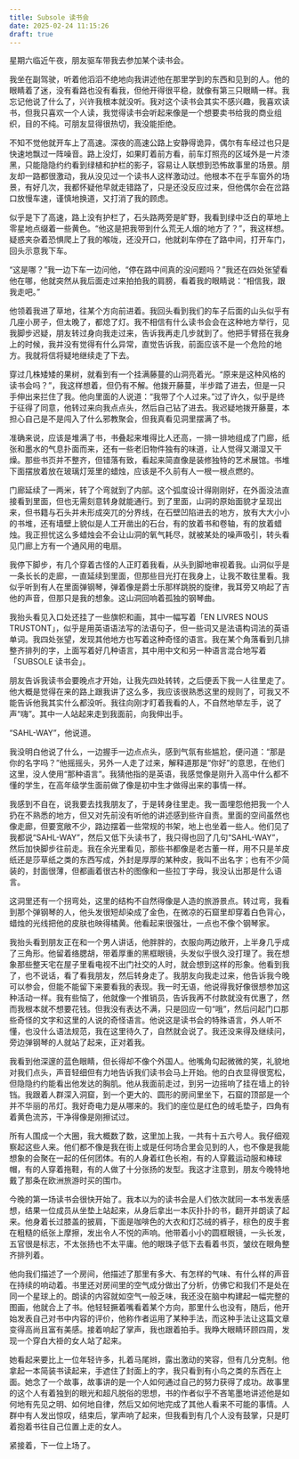 ```yaml
---
title: Subsole 读书会
date: 2025-02-24 11:15:26
draft: true
---
```


星期六临近午夜，朋友驱车带我去参加某个读书会。

我坐在副驾驶，听着他滔滔不绝地向我讲述他在那里学到的东西和见到的人。他的眼睛着了迷，没有看路也没有看我，但他开得很平稳，就像有第三只眼睛一样。我忘记他说了什么了，兴许我根本就没听。我对这个读书会其实不感兴趣，我喜欢读书，但我只喜欢一个人读，我觉得读书会听起来像是一个想要卖书给我的商业组织，目的不纯。可朋友显得很热切，我没能拒绝。

不知不觉他就开车上了高速。深夜的高速公路上安静得诡异，偶尔有车经过也只是快速地飘过一阵噪音。路上没灯，如果盯着前方看，前车灯照亮的区域外是一片漆黑，只能隐隐约约看到绿植和护栏的影子，容易让人联想到恐怖故事里的场景。朋友却一路都很激动，我从没见过一个读书人这样激动过。他根本不在乎车窗外的场景，有好几次，我都怀疑他早就走错路了，只是还没反应过来，但他偶尔会在岔路口放慢车速，谨慎地换道，又打消了我的顾虑。

似乎是下了高速，路上没有护栏了，石头路两旁是旷野，我看到绿中泛白的草地上零星地点缀着一些黄色。“他这是把我带到什么荒无人烟的地方了？”，我这样想。疑惑夹杂着恐惧爬上了我的喉咙，还没开口，他就刹车停在了路中间，打开车门，回头示意我下车。

“这是哪？”我一边下车一边问他，“停在路中间真的没问题吗？”我还在四处张望看他在哪，他就突然从我后面走过来拍拍我的肩膀，看着我的眼睛说：“相信我，跟我走吧。”

他领着我进了草地，往某个方向前进着。我回头看到我们的车子后面的山头似乎有几座小房子，但太晚了，都熄了灯。我不相信有什么读书会会在这种地方举行，见我脚步迟疑，朋友转过身向我走过来，告诉我再走几步就到了。他把手臂搭在我身上的时候，我并没有觉得有什么异常，直觉告诉我，前面应该不是一个危险的地方。我就将信将疑地继续走了下去。

穿过几株矮矮的果树，就看到有一个挂满藤蔓的山洞亮着光。“原来是这种风格的读书会吗？”，我这样想着，但仍有不解。他拨开藤蔓，半步踏了进去，但是一只手伸出来拦住了我。他向里面的人说道：“我带了个人过来。”过了许久，似乎是终于征得了同意，他转过来向我点点头，然后自己钻了进去。我迟疑地拨开藤蔓，本担心自己是不是闯入了什么邪教聚会，但我真看见洞里摆满了书。

准确来说，应该是堆满了书，书叠起来堆得比人还高，一排一排地组成了门廊，纸张和墨水的气息扑面而来，还有一些老旧物件独有的味道，让人觉得又潮湿又干燥。那些书页并不整齐，但错落有致，看起来简直像是装修独特的艺术展馆。书堆下面摆放着放在玻璃灯笼里的蜡烛，应该是不久前有人一根一根点燃的。

门廊延续了一两米，转了个弯就到了内部。这个弧度设计得刚刚好，在外面没法直接看到里面，但也无需刻意转身就能通行。到了里面，山洞的原始面貌才呈现出来，但书籍与石头并未形成突兀的分界线，在石壁凹陷进去的地方，放有大大小小的书堆，还有墙壁上貌似是人工开凿出的石台，有的放着书和卷轴，有的放着蜡烛。我正担忧这么多蜡烛会不会让山洞的氧气耗尽，就被某处的噪声吸引，转头看见门廊上方有一个通风用的电扇。

我停下脚步，有几个穿着古怪的人正盯着我看，从头到脚地审视着我。山洞似乎是一条长长的走廊，一直延续到里面，但那些目光打在我身上，让我不敢往里看。我似乎听到有人在里面弹钢琴，弹着像是爵士乐那样跳脱的旋律，我耳旁又响起了吉他的声音，但那只是我的想象。这山洞回响着孤独的钢琴曲。

我抬头看见入口处还挂了一些旗帜和画，其中一幅写着「EN LIVRES NOUS TRUSTONT」，似乎是用英语语法写的法语句子，但一些词又是法语构词法的英语单词。我四处张望，发现其他地方也写着这种奇怪的语言。我在某个角落看到几排整齐排列的字，上面写着好几种语言，其中用中文和另一种语言混合地写着「SUBSOLE 读书会」。

朋友告诉我读书会要晚点才开始，让我先四处转转，之后便丢下我一人往里走了。他大概是觉得在来的路上跟我讲了这么多，我应该很熟悉这里的规则了，可我又不能告诉他我其实什么都没听。我往向刚才盯着我看的人，不自然地举左手，说了声“嗨”。其中一人站起来走到我面前，向我伸出手。

“SAHL-WAY”，他说道。

我没明白他说了什么，一边握手一边点点头，感到气氛有些尴尬，便问道：“那是你的名字吗？”他摇摇头，另外一人走了过来，解释道那是“你好”的意思，在他们这里，没人使用“那种语言”。我猜他指的是英语，我感觉像是刚升入高中什么都不懂的学生，在高年级学生面前做了像是初中生才做得出来的事情一样。

我感到不自在，说我要去找我朋友了，于是转身往里走。我一面埋怨他把我一个人扔在不熟悉的地方，但又对先前没有听他的讲述感到些许自责。里面的空间虽然也像走廊，但要宽敞不少，路边摆着一些常规的书架，地上也坐着一些人。他们见了我都说“SAHL-WAY”，然后又低下头读书了，我只得也回了几句“SAHL-WAY”，然后加快脚步往前走。我在余光里看见，那些书都像是老古董一样，用不只是羊皮纸还是莎草纸之类的东西写成，外封是厚厚的某种皮，我叫不出名字；也有不少简装的，封面很薄，但都画着很古朴的图像和一些拉丁字母，我没认出那是什么语言。

这洞里还有一个拐弯处，这里的结构不自然得像是人造的旅游景点。转过弯，我看到那个弹钢琴的人，他头发很短却染成了金色，在微凉的石窟里却穿着白色背心，蜡烛的光线把他的皮肤也映得橘黄。他看起来很强壮，一点也不像个钢琴家。

我抬头看到朋友正在和一个男人讲话，他胖胖的，衣服向两边敞开，上半身几乎成了三角形。他留着络腮胡，带着厚重的黑框眼镜，头发似乎很久没打理了。我在想象那些整天宅在屋子里看电视不出门社交的人时，就会想到这样的形象。他看到我了，也不说话，看了看我朋友，然后转身走了。我朋友向我走过来，他告诉我今晚可以参会，但能不能留下来要看我的表现。我一时无语，他说得我好像很想参加这种活动一样。我有些恼了，他就像一个推销员，告诉我再不付款就没有优惠了，然而我根本就不想要花钱。但我没有表达不满，只是回应一句“哦”，然后问起门口那些奇怪的文字和这里的人说的奇怪语言。他说这是读书会的特殊语言，外人听不懂，也没什么语法规范，我在这里待久了，自然就会说了。我还没来得及继续问，旁边弹钢琴的人就站了起来，正对着我。

我看到他深邃的蓝色眼睛，但长得却不像个外国人。他嘴角勾起微微的笑，礼貌地对我们点头，声音轻细但有力地告诉我们读书会马上开始。他的白衣显得很宽松，但隐隐约约能看出他发达的胸肌。他从我面前走过，到另一边摇响了挂在墙上的铃铛。我跟着人群深入洞窟，到一个更大的、圆形的房间里坐下，石窟的顶部是一个并不华丽的吊灯。我好奇电力是从哪来的。我们的座位是红色的绒毛垫子，四角有着黄色流苏，干净得像是刚擦试过。

所有人围成一个大圈，我大概数了数，这里加上我，一共有十五六号人。我仔细观察起这些人来。他们都不像是我在街上或是任何场合里会见到的人，也不像是我能想象的会聚在一起的任何团体。有的人身着红色长袍，有的人穿戴运动服和棒球帽，有的人穿着拖鞋，有的人做了十分张扬的发型。我这才注意到，朋友今晚特地戴了那条在欧洲旅游时买的围巾。

今晚的第一场读书会很快开始了。我本以为的读书会是人们依次就同一本书发表感想，结果一位成员从坐垫上站起来，从身后拿出一本灰扑扑的书，翻开并朗读了起来。他身着长过膝盖的披肩，下面是咖啡色的大衣和灯芯绒的裤子，棕色的皮手套在粗糙的纸张上摩擦，发出令人不悦的声响。他带着小小的圆框眼镜，一头长发，五官很是标志，不太张扬也不太平庸。他的眼珠子低下去看着书页，皱纹在眼角整齐排列着。

他向我们描述了一个房间，他描述了那里有多大、有怎样的气味、有什么样的声音在持续的响动着。书里还对房间里的空气成分做出了分析，仿佛它和我们不是处在同一个星球上的。朗读的内容就如空气一般乏味，我还没在脑中构建起一幅完整的图画，他就合上了书。他轻轻撅着嘴看着某个方向，那里什么也没有，随后，他开始发表自己对书中内容的评价，他称作者运用了某种手法，而这种手法让这篇文章变得高尚且富有美感。接着响起了掌声，我也跟着拍手。我睁大眼睛环顾四周，发现一个穿白大褂的女人站了起来。

她看起来要比上一位年轻许多，扎着马尾辫，露出激动的笑容，但有几分克制。他拿起一本简装书读起来，手遮住了封面上的字，我只看到有小鸟之类的东西在上面。她念了一个故事，故事讲的是一个人如何通过自己的努力获得了成功。故事里的这个人有着独到的眼光和超凡脱俗的思想，书的作者似乎不吝笔墨地讲述他是如何地有先见之明、如何地自律，然后又如何地完成了其他人看来不可能的事情。人群中有人发出惊叹，结束后，掌声响了起来，但我看到有几个人没有鼓掌，只是盯着抱着书往自己位置上走的女人。

紧接着，下一位上场了。


